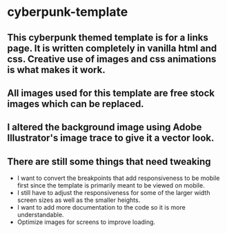 # cyberpunk-template
## This cyberpunk themed template is for a links page. It is written completely in vanilla html and css. Creative use of images and css animations is what makes it work. 
## All images used for this template are free stock images which can be replaced.
## I altered the background image using Adobe Illustrator's image trace to give it a vector look.
## There are still some things that need tweaking
- I want to convert the breakpoints that add responsiveness to be mobile first since the template is primarily meant to be viewed on mobile.
- I still have to adjust the responsiveness for some of the larger width screen sizes as well as the smaller heights.
- I want to add more documentation to the code so it is more understandable.
- Optimize images for screens to improve loading.

